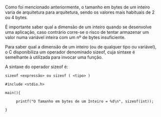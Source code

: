 Como foi mencionado anteriormente, o tamanho em bytes de um inteiro varia de arquitetura para arquitetura, sendo os valores mais habituais de 2 ou 4 bytes.

É importante saber qual a dimensão de um inteiro quando se desenvolve uma aplicação, caso contrário corre-se o risco de tentar armazenar um valor numa variável inteira com um nº de bytes insuficiente.

Para saber qual a dimensão de um inteiro (ou de qualquer tipo ou variável), o C disponibiliza um operador denominado sizeof, cuja sintaxe é semelhante à utilizada para invocar uma função.

A sintaxe do operador sizeof é:
```
sizeof <expressão> ou sizeof ( <tipo> )
```

```
#include <stdio.h>

main(){

     printf("O Tamanho em bytes de um Inteiro = %d\n", sizeof(int));

}
```